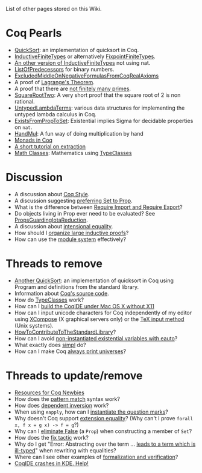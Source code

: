 List of other pages stored on this Wiki.

Coq Pearls
==========

-   [QuickSort](QuickSort): an implementation of quicksort in Coq.
-   [InductiveFiniteTypes](InductiveFiniteTypes) or alternatively [FixpointFiniteTypes](FixpointFiniteTypes).
-   [An other version of InductiveFiniteTypes](AUGER_Enumerates) not using nat.
-   [ListOfPredecessors](ListOfPredecessors) for binary numbers.
-   [ExcludedMiddleOnNegativeFormulasFromCoqRealAxioms](ExcludedMiddleOnNegativeFormulasFromCoqRealAxioms)
-   A proof of [Lagrange's Theorem](LagrangesTheorem).
-   A proof that there are [not finitely many primes](NotFinitePrimes).
-   [SquareRootTwo](SquareRootTwo): A very short proof that the square root of 2 is non rational.
-   [UntypedLambdaTerms](UntypedLambdaTerms): various data structures for implementing the untyped lambda calculus in Coq.
-   [ExistsFromPropToSet](ExistsFromPropToSet): Existential implies Sigma for decidable properties on `nat`.
-   [HandMul](HandMul): A fun way of doing multiplication by hand
-   [Monads in Coq](AUGER_Monad)
-   [A short tutorial on extraction](AUGER_ExtractionTuto)
-   [Math Classes](MathClasses): Mathematics using [TypeClasses](TypeClasses)

Discussion
==========

-   A discussion about [Coq Style](CoqStyle).
-   A discussion suggesting [preferring Set to Prop](ExistsConsideredHarmful).
-   What is the difference between [Require Import and Require Export](Require_Import_and_Require_Export)?
-   Do objects living in Prop ever need to be evaluated? See [PropsGuardingIotaReduction](PropsGuardingIotaReduction).
-   A discussion about [intensional equality](IntensionalEquality).
-   How should I [organize large inductive proofs](Organizing%20Large%20Proofs)?
-   How can use the [module system](ModuleSystem) effectively?

Threads to remove
=================

-   [Another QuickSort](http://www.lri.fr/~sozeau/research/russell/quicksort.html): an implementation of quicksort in Coq using Program and definitions from the standard library.
-   Information about [Coq's source code](TheSource).
-   How do [TypeClasses](TypeClasses) work?
-   How can I [build the CoqIDE under Mac OS X without X11](BuildingCoqOnMac)
-   How can I input unicode characters for Coq independently of my editor using [XCompose](XComposeAndNotations) (X graphical servers only) or the [TeX input method](TeXInputMethodForUnicodeNotations) (Unix systems).
-   [HowToContributeToTheStandardLibrary](HowToContributeToTheStandardLibrary)?
-   How can I avoid [non-instantiated existential variables with eauto](http://pauillac.inria.fr/pipermail/coq-club/2007/003186.html)?
-   What exactly does [simpl](simpl%20(tactic)) do?
-   How can I make Coq [always print universes](PrintingUniverses)?

Threads to update/remove
========================

-   [Resources for Coq Newbies](CoqNewbie)
-   How does the [pattern match](MatchAsInReturn) syntax work?
-   How does [dependent inversion](DependentInversion) work?
-   When using `eapply`, how can I [instantiate the question marks](ExistentialVariablesInEapply)?
-   Why doesn't Coq support [extension equality](extensional_equality)? (Why can't I prove `forall x, f x = g x) -> f = g`?)
-   Why can I [eliminate False](FalseEqAcc) (a `Prop`) when constructing a member of `Set`?
-   How does the [fix tactic](Fix%20(tactic)) work?
-   Why do I get "Error: Abstracting over the term ... [leads to a term which is ill-typed](AbstractingOverTheTermLeadsToATermWhichIsIllTyped)" when rewriting with equalities?
-   Where can I see other examples of [formalization and verification](FormalizedAndVerified)?
-   [CoqIDE crashes in KDE. Help!](CoqIDE_crashes_under_KDE)

